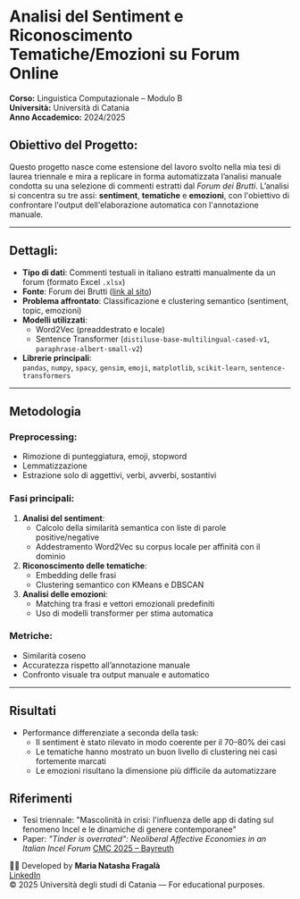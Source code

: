 # Analisi del Sentiment e Riconoscimento Tematiche/Emozioni su Forum Online

**Corso:** Linguistica Computazionale – Modulo B  
**Università:** Università di Catania  
**Anno Accademico:** 2024/2025  

## Obiettivo del Progetto:
Questo progetto nasce come estensione del lavoro svolto nella mia tesi di laurea triennale e mira a replicare in forma automatizzata l’analisi manuale condotta su una selezione di commenti estratti dal *Forum dei Brutti*. L’analisi si concentra su tre assi: **sentiment**, **tematiche** e **emozioni**, con l'obiettivo di confrontare l'output dell'elaborazione automatica con l'annotazione manuale.

---

## Dettagli: 

- **Tipo di dati**: Commenti testuali in italiano estratti manualmente da un forum (formato Excel `.xlsx`)
- **Fonte**: Forum dei Brutti ([link al sito](https://ilforumdeibrutti.is/))
- **Problema affrontato**: Classificazione e clustering semantico (sentiment, topic, emozioni)
- **Modelli utilizzati**:
  - Word2Vec (preaddestrato e locale)
  - Sentence Transformer (`distiluse-base-multilingual-cased-v1`, `paraphrase-albert-small-v2`)
- **Librerie principali**:  
  `pandas`, `numpy`, `spacy`, `gensim`, `emoji`, `matplotlib`, `scikit-learn`, `sentence-transformers`

---

## Metodologia

### Preprocessing:
- Rimozione di punteggiatura, emoji, stopword
- Lemmatizzazione
- Estrazione solo di aggettivi, verbi, avverbi, sostantivi

### Fasi principali:
1. **Analisi del sentiment**:
   - Calcolo della similarità semantica con liste di parole positive/negative
   - Addestramento Word2Vec su corpus locale per affinità con il dominio
2. **Riconoscimento delle tematiche**:
   - Embedding delle frasi
   - Clustering semantico con KMeans e DBSCAN
3. **Analisi delle emozioni**:
   - Matching tra frasi e vettori emozionali predefiniti
   - Uso di modelli transformer per stima automatica

### Metriche:
- Similarità coseno
- Accuratezza rispetto all’annotazione manuale
- Confronto visuale tra output manuale e automatico

---

## Risultati

- Performance differenziate a seconda della task:
  - Il sentiment è stato rilevato in modo coerente per il 70–80% dei casi
  - Le tematiche hanno mostrato un buon livello di clustering nei casi fortemente marcati
  - Le emozioni risultano la dimensione più difficile da automatizzare


## Riferimenti
- Tesi triennale: "Mascolinità in crisi: l'influenza delle app di dating sul fenomeno Incel e le dinamiche di genere contemporanee"  
- Paper: *"Tinder is overrated": Neoliberal Affective Economies in an Italian Incel Forum* [CMC 2025 – Bayreuth](https://www.cmc2025.uni-bayreuth.de/en/index.html)

🙋‍♀️ Developed by **Maria Natasha Fragalà**    
[LinkedIn](https://www.linkedin.com/in/marianatasha-fragalà)      
© 2025 Università degli studi di Catania — For educational purposes.  
